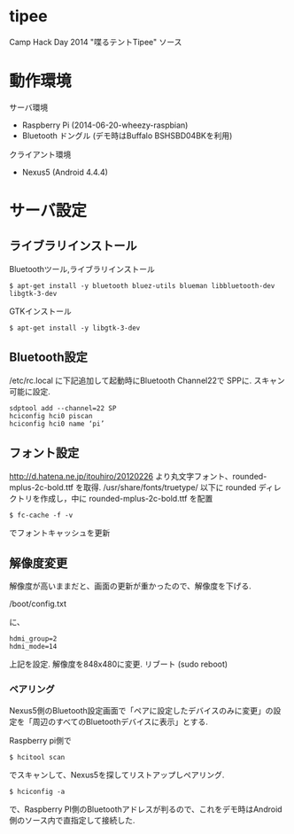 tipee
=====

Camp Hack Day 2014 "喋るテントTipee" ソース

# 動作環境
サーバ環境
- Raspberry Pi (2014-06-20-wheezy-raspbian)
- Bluetooth ドングル (デモ時はBuffalo BSHSBD04BKを利用)

クライアント環境
- Nexus5 (Android 4.4.4)


# サーバ設定

## ライブラリインストール
Bluetoothツール,ライブラリインストール

    $ apt-get install -y bluetooth bluez-utils blueman libbluetooth-dev libgtk-3-dev

GTKインストール

    $ apt-get install -y libgtk-3-dev

## Bluetooth設定
/etc/rc.local に下記追加して起動時にBluetooth Channel22で SPPに. スキャン可能に設定.

    sdptool add --channel=22 SP
    hciconfig hci0 piscan
    hciconfig hci0 name ‘pi’
    
## フォント設定
http://d.hatena.ne.jp/itouhiro/20120226
より丸文字フォント、rounded-mplus-2c-bold.ttf を取得.
/usr/share/fonts/truetype/
以下に
rounded ディレクトリを作成し，中に
rounded-mplus-2c-bold.ttf
を配置

    $ fc-cache -f -v

でフォントキャッシュを更新

## 解像度変更
解像度が高いままだと、画面の更新が重かったので、解像度を下げる.

/boot/config.txt

に、

    hdmi_group=2
    hdmi_mode=14

上記を設定. 解像度を848x480に変更.
リブート (sudo reboot)

### ペアリング

Nexus5側のBluetooth設定画面で「ペアに設定したデバイスのみに変更」の設定を「周辺のすべてのBluetoothデバイスに表示」とする.

Raspberry pi側で

    $ hcitool scan

でスキャンして、Nexus5を探してリストアップしペアリング.

    $ hciconfig -a

で、Raspberry PI側のBluetoothアドレスが判るので、これをデモ時はAndroid側のソース内で直指定して接続した.



